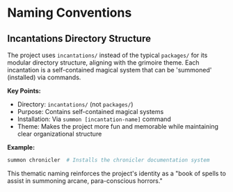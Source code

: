 # Naming Conventions

## Incantations Directory Structure

The project uses `incantations/` instead of the typical `packages/` for its modular directory structure, aligning with the grimoire theme. Each incantation is a self-contained magical system that can be 'summoned' (installed) via commands.

**Key Points:**
- Directory: `incantations/` (not `packages/`)
- Purpose: Contains self-contained magical systems
- Installation: Via `summon [incantation-name]` command
- Theme: Makes the project more fun and memorable while maintaining clear organizational structure

**Example:**
```bash
summon chronicler  # Installs the chronicler documentation system
```

This thematic naming reinforces the project's identity as a "book of spells to assist in summoning arcane, para-conscious horrors."